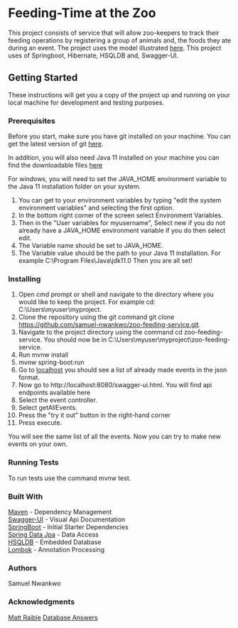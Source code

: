 # Feeding-Time at the Zoo

This project consists of service that will allow zoo-keepers to track their feeding operations by registering a group 
of animals and, the foods they ate during an event.
The project uses the model illustrated 
[here](http://www.databaseanswers.org/data_models/5_minute_tutorials/feeding_time_at_the_zoo.htm). 
This project uses of Springboot, Hibernate, HSQLDB and, Swagger-UI.

## Getting Started
These instructions will get you a copy of the project up and running on your local machine for development and 
testing purposes.

### Prerequisites
Before you start, make sure you have git installed on your machine.
You can get the latest version of git [here](https://git-scm.com/downloads).

In addition, you will also need Java 11 installed on your machine you can find the downloadable files 
[here](https://www.oracle.com/java/technologies/javase-jdk11-downloads.html)

For windows, you will need to set the JAVA_HOME environment variable to the Java 11 installation folder on your system.
1. You can get to your environment variables by typing "edit the system environment variables" and selecting the first option.
2. In the bottom right corner of the screen select Environment Variables.
3. Then in the "User variables for myusername", Select new if you do not already have a JAVA_HOME environment variable 
   if you do then select edit.
4. The Variable name should be set to JAVA_HOME. 
5. The Variable value should be the path to your Java 11 installation.
   For example C:\Program Files\Java\jdk11.0
Then you are all set!


### Installing
1. Open cmd prompt or shell and navigate to the directory where you would like to keep the project.
For example cd: C:\Users\myuser\myproject.
2. Clone the repository using the git command git clone https://github.com/samuel-nwankwo/zoo-feeding-service.git.
3. Navigate to the project directory using the command cd zoo-feeding-service.
You should now be in C:\Users\myuser\myproject\zoo-feeding-service.
4. Run mvnw install
5. mvnw spring-boot:run
6. Go to [localhost](http://localhost:8080)
you should see a list of already made events in the json format.
7. Now go to http://localhost:8080/swagger-ui.html.
You will find api endpoints available here
8. Select the event controller.
9. Select getAllEvents. 
10. Press the "try it out" button in the right-hand corner
11. Press execute. 

You will see the same list of all the events.
Now you can try to make new events on your own.


### Running Tests

To run tests use the command mvnw test.


### Built With
[Maven](https://maven.apache.org/) - Dependency Management <br />
[Swagger-UI]() - Visual Api Documentation <br />
[SpringBoot](https://spring.io/projects/spring-boot) - Initial Starter Dependencies <br />
[Spring Data Jpa](https://spring.io/projects/spring-data-jpa) - Data Access <br />
[HSQLDB]() - Embedded Database <br />
[Lombok]() - Annotation Processing <br />
### Authors
Samuel Nwankwo

### Acknowledgments
[Matt Raible](https://developer.okta.com/blog/2018/07/19/simple-crud-react-and-spring-boot)
[Database Answers](http://www.databaseanswers.org/data_models/5_minute_tutorials/feeding_time_at_the_zoo.htm)
